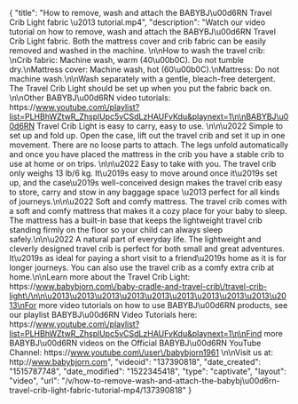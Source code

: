 {
    "title": "How to remove, wash and attach the BABYBJ\u00d6RN Travel Crib Light fabric \u2013 tutorial.mp4",
    "description": "Watch our video tutorial on how to remove, wash and attach the BABYBJ\u00d6RN Travel Crib Light fabric. Both the mattress cover and crib fabric can be easily removed and washed in the machine. \n\nHow to wash the travel crib: \nCrib fabric: Machine wash, warm (40\u00b0C). Do not tumble dry.\nMattress cover: Machine wash, hot (60\u00b0C).\nMattress: Do not machine wash.\n\nWash separately with a gentle, bleach-free detergent. The Travel Crib Light should be set up when you put the fabric back on. \n\nOther BABYBJ\u00d6RN video tutorials: https:\/\/www.youtube.com\/playlist?list=PLHBhWZtwR_ZhsplUpc5vCSdLzHAUFvKdu&playnext=1\n\nBABYBJ\u00d6RN Travel Crib Light is easy to carry, easy to use. \n\n\u2022 Simple to set up and fold up. Open the case, lift out the travel crib and set it up in one movement. There are no loose parts to attach. The legs unfold automatically and once you have placed the mattress in the crib you have a stable crib to use at home or on trips. \n\n\u2022 Easy to take with you. The travel crib only weighs 13 lb\/6 kg. It\u2019s easy to move around once it\u2019s set up, and the case\u2019s well-conceived design makes the travel crib easy to store, carry and stow in any baggage space \u2013 perfect for all kinds of journeys.\n\n\u2022 Soft and comfy mattress. The travel crib comes with a soft and comfy mattress that makes it a cozy place for your baby to sleep. The mattress has a built-in base that keeps the lightweight travel crib standing firmly on the floor so your child can always sleep safely.\n\n\u2022 A natural part of everyday life. The lightweight and cleverly designed travel crib is perfect for both small and great adventures. It\u2019s as ideal for paying a short visit to a friend\u2019s home as it is for longer journeys. You can also use the travel crib as a comfy extra crib at home.\n\nLearn more about the Travel Crib Light: https:\/\/www.babybjorn.com\/baby-cradle-and-travel-crib\/travel-crib-light\/\n\n\u2013\u2013\u2013\u2013\u2013\u2013\u2013\u2013\u2013\u2013\nFor more video tutorials on how to use BABYBJ\u00d6RN products, see our playlist BABYBJ\u00d6RN Video Tutorials here: https:\/\/www.youtube.com\/playlist?list=PLHBhWZtwR_ZhsplUpc5vCSdLzHAUFvKdu&playnext=1\n\nFind more BABYBJ\u00d6RN videos on the Official BABYBJ\u00d6RN YouTube Channel: https:\/\/www.youtube.com\/user\/babybjorn1961 \n\nVisit us at: http:\/\/www.babybjorn.com",
    "videoid": "137390818",
    "date_created": "1515787748",
    "date_modified": "1522345418",
    "type": "captivate",
    "layout": "video",
    "url": "\/v\/how-to-remove-wash-and-attach-the-babybj\u00d6rn-travel-crib-light-fabric-tutorial-mp4\/137390818"
}